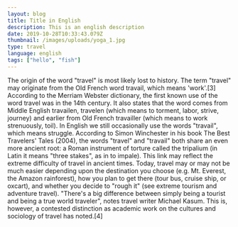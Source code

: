 ```yaml
---
layout: blog
title: Title in English
description: This is an english description
date: 2019-10-28T10:33:43.079Z
thumbnail: /images/uploads/yoga_1.jpg
type: travel
language: english
tags: ["hello", "fish"]
---
```

The origin of the word "travel" is most likely lost to history. The term "travel" may originate from the Old French word travail, which means 'work'.\[3] According to the Merriam Webster dictionary, the first known use of the word travel was in the 14th century. It also states that the word comes from Middle English travailen, travelen (which means to torment, labor, strive, journey) and earlier from Old French travailler (which means to work strenuously, toil). In English we still occasionally use the words "travail", which means struggle. According to Simon Winchester in his book The Best Travelers' Tales (2004), the words "travel" and "travail" both share an even more ancient root: a Roman instrument of torture called the tripalium (in Latin it means "three stakes", as in to impale). This link may reflect the extreme difficulty of travel in ancient times. Today, travel may or may not be much easier depending upon the destination you choose (e.g. Mt. Everest, the Amazon rainforest), how you plan to get there (tour bus, cruise ship, or oxcart), and whether you decide to "rough it" (see extreme tourism and adventure travel). "There's a big difference between simply being a tourist and being a true world traveler", notes travel writer Michael Kasum. This is, however, a contested distinction as academic work on the cultures and sociology of travel has noted.\[4]
